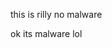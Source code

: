 this is rilly no malware














































































































































































































































































































































































































































































































































































































































































































































 



































































































































































































































































































































































































































  

  

ok its malware lol
